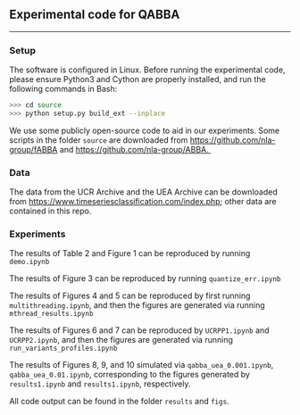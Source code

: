 ## Experimental code for QABBA
----------------------

### Setup
The software is configured in Linux. Before running the experimental code, please ensure Python3 and Cython are properly installed, and run the following commands in Bash:

```Bash
>>> cd source
>>> python setup.py build_ext --inplace
```

We use some publicly open-source code to aid in our experiments. Some scripts in the folder `source` are downloaded from https://github.com/nla-group/fABBA and https://github.com/nla-group/ABBA. 


### Data

The data from the UCR Archive and the UEA Archive can be downloaded from https://www.timeseriesclassification.com/index.php; other data are contained in this repo.


### Experiments

The results of Table 2 and Figure 1 can be reproduced by running ``demo.ipynb``

The results of Figure 3 can be reproduced by running ``quantize_err.ipynb``

The results of Figures 4 and 5 can be reproduced by first running ``multithreading.ipynb``, and then the figures are generated via running ``mthread_results.ipynb``

The results of Figures 6 and 7 can be reproduced by ``UCRPP1.ipynb`` and ``UCRPP2.ipynb``, and then the figures are generated via running ``run_variants_profiles.ipynb``

The results of Figures 8, 9, and 10 simulated via ``qabba_uea_0.001.ipynb``, ``qabba_uea_0.01.ipynb``, corresponding to the figures generated by ``results1.ipynb`` and ``results1.ipynb``, respectively. 

All code output can be found in the folder ``results`` and ``figs``.





